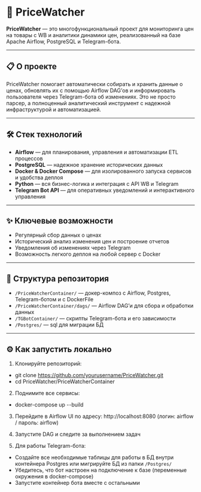 # 🚀 PriceWatcher

**PriceWatcher** — это многофункциональный проект для мониторинга цен на товары с WB и аналитики динамики цен, реализованный на базе Apache Airflow, PostgreSQL и Telegram-бота.

---

## 📋 О проекте

PriceWatcher помогает автоматически собирать и хранить данные о ценах, обновлять их с помощью Airflow DAG’ов и информировать пользователя через Telegram-бота об изменениях. Это не просто парсер, а полноценный аналитический инструмент с надежной инфраструктурой и автоматизацией.

---

## 🛠️ Стек технологий

- **Airflow** — для планирования, управления и автоматизации ETL процессов  
- **PostgreSQL** — надежное хранение исторических данных   
- **Docker & Docker Compose** — для изолированного запуска сервисов и удобства деплоя  
- **Python** — вся бизнес-логика и интеграция с API WB и Telegram  
- **Telegram Bot API** — для оперативных уведомлений и интерактивного управления  

---

## ✨ Ключевые возможности

- Регулярный сбор данных о ценах 
- Исторический анализ изменения цен и построение отчетов  
- Уведомления об изменениях через Telegram   
- Возможность легкого деплоя на любой сервер с Docker  

---

## 📁 Структура репозитория

- `/PriceWatcherContainer/` — докер-композ с Airflow, Postgres, Telegram-ботом и с DockerFile
- `/PriceWatcherContainer/dags/` — Airflow DAG’и для сбора и обработки данных
- `/TGBotContainer/` — скрипты Telegram-бота и его зависимости  
- `/Postgres/` — sql для миграции БД  

---

## ⚙️ Как запустить локально

1. Клонируйте репозиторий:

- git clone https://github.com/yourusername/PriceWatcher.git
- cd PriceWatcher/PriceWatcherContainer

2. Поднимите все сервисы:

- docker-compose up --build

3. Перейдите в Airflow UI по адресу: http://localhost:8080 (логин: airflow / пароль: airflow)

4. Запустите DAG и следите за выполнением задач

5. Для работы Telegram-бота:

- Создайте все необходимые таблицы для работы в БД внутри контейнера Postgres или мигрируйте БД из папки `/Postgres/`
- Убедитесь, что бот настроен на подключение к базе (переменные окружения в docker-compose)
- Запустите контейнер бота вместе с остальными